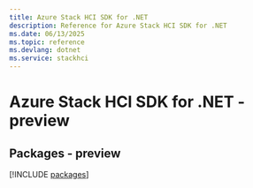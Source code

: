 ```yaml
---
title: Azure Stack HCI SDK for .NET
description: Reference for Azure Stack HCI SDK for .NET
ms.date: 06/13/2025
ms.topic: reference
ms.devlang: dotnet
ms.service: stackhci
---
```

# Azure Stack HCI SDK for .NET - preview
## Packages - preview
[!INCLUDE [packages](stack-hci-index.md)]